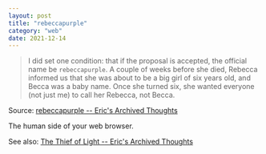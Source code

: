 ```yaml
---
layout: post
title: "rebeccapurple"
category: "web"
date: 2021-12-14
---
```


> I did set one condition: that if the proposal is accepted, the official name be `rebeccapurple`.  A couple of weeks before she died, Rebecca informed us that she was about to be a big girl of six years old, and Becca was a baby name.  Once she turned six, she wanted everyone (not just me) to call her Rebecca, not Becca.

Source: [rebeccapurple -- Eric's Archived Thoughts](https://meyerweb.com/eric/thoughts/2014/06/19/rebeccapurple/)

The human side of your web browser.

See also: [The Thief of Light -- Eric's Archived Thoughts](http://meyerweb.com/eric/thoughts/2014/06/05/the-thief-of-light/)
